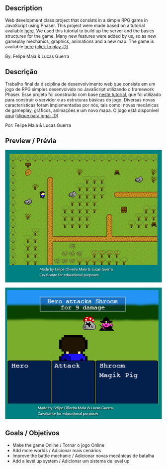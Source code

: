 
## Description 

Web development class project that consists in a simple RPG game in JavaScript using Phaser. This project were made based on a tutorial avaliable [here](https://phasertutorials.com/how-to-create-a-phaser-3-mmorpg-part-1/). We used this tutorial to build up the server and the basics structures for the game. Many new features were added by us, so as new gameplay mechanics, graphics, animations and a new map. The game is available [here](https://pure-headland-17043.herokuapp.com/)  [(click to play :D)](https://pure-headland-17043.herokuapp.com/)

By: Felipe Maia & Lucas Guerra

## Descrição

Trabalho final da disciplina de desenvolvimento web que consiste em um jogo de RPG simples desenvolvido no JavaScript utilizando o framework Phaser. Esse projeto foi construído com base [neste tutorial](https://phasertutorials.com/how-to-create-a-phaser-3-mmorpg-part-1/), que foi utilizado para construir o servidor e as estruturas básicas do jogo. Diversas novas características foram implementadas por nós, tais como: novas mecânicas de gameplay, gráficos, animações e um novo mapa. O jogo está disponível [aqui](https://pure-headland-17043.herokuapp.com/)  [(clique para jogar :D)](https://pure-headland-17043.herokuapp.com/)

Por: Felipe Maia & Lucas Guerra

## Preview / Prévia 

![game](https://github.com/LucasGuerraCavalcante/mmo-rpg-phaser/blob/master/src/public/assets/game.png)

![battle](https://github.com/LucasGuerraCavalcante/mmo-rpg-phaser/blob/master/src/public/assets/battle.png)

## Goals / Objetivos
* Make the game Online / Tornar o jogo Online
* Add more worlds / Adicionar mais cenários
* Improve the battle mechanic  / Adicionar novas mecânicas de batalha
* Add a level up system / Adicionar um sistema de level up



